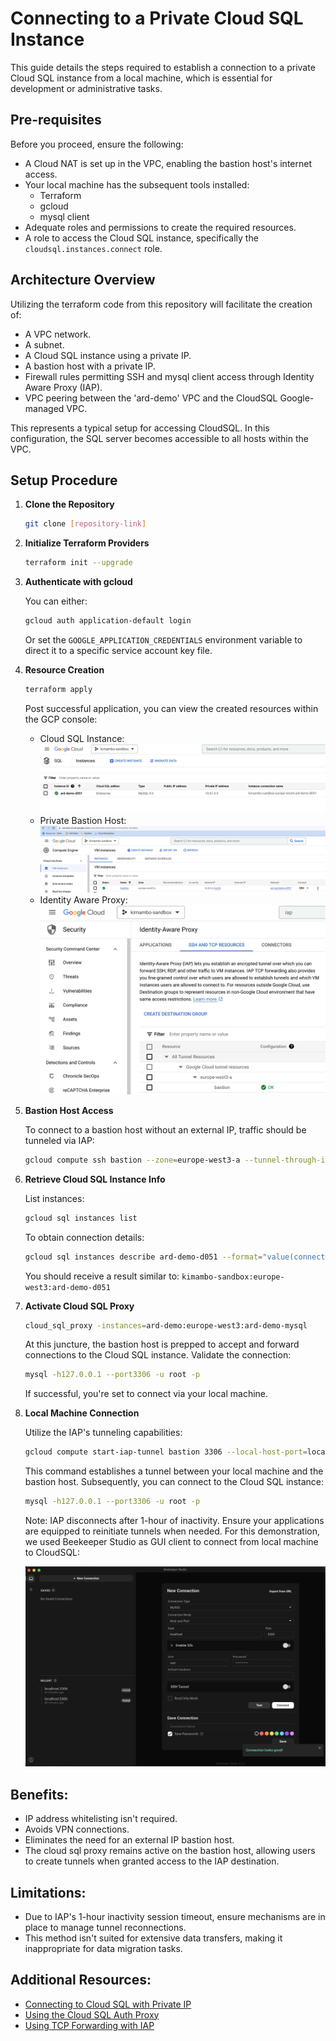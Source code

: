 # Connecting to a Private Cloud SQL Instance

This guide details the steps required to establish a connection to a private Cloud SQL instance from a local machine, which is essential for development or administrative tasks.

## Pre-requisites

Before you proceed, ensure the following:

- A Cloud NAT is set up in the VPC, enabling the bastion host's internet access.
- Your local machine has the subsequent tools installed:
  - Terraform
  - gcloud
  - mysql client
- Adequate roles and permissions to create the required resources.
- A role to access the Cloud SQL instance, specifically the `cloudsql.instances.connect` role.

## Architecture Overview

Utilizing the terraform code from this repository will facilitate the creation of:

- A VPC network.
- A subnet.
- A Cloud SQL instance using a private IP.
- A bastion host with a private IP.
- Firewall rules permitting SSH and mysql client access through Identity Aware Proxy (IAP).
- VPC peering between the 'ard-demo' VPC and the CloudSQL Google-managed VPC.

This represents a typical setup for accessing CloudSQL. In this configuration, the SQL server becomes accessible to all hosts within the VPC.

## Setup Procedure

1. **Clone the Repository**

    ```bash
    git clone [repository-link]
    ```

2. **Initialize Terraform Providers**

    ```bash
    terraform init --upgrade
    ```

3. **Authenticate with gcloud**

    You can either:

    ```bash
    gcloud auth application-default login
    ```
    
    Or set the `GOOGLE_APPLICATION_CREDENTIALS` environment variable to direct it to a specific service account key file.

4. **Resource Creation**

    ```bash
    terraform apply
    ```

    Post successful application, you can view the created resources within the GCP console:

    - Cloud SQL Instance: ![Sql](image.png)
    - Private Bastion Host: ![Bastion](image-1.png)
    - Identity Aware Proxy: ![IAP](image-3.png)

5. **Bastion Host Access**

    To connect to a bastion host without an external IP, traffic should be tunneled via IAP:

    ```bash
    gcloud compute ssh bastion --zone=europe-west3-a --tunnel-through-iap
    ```

6. **Retrieve Cloud SQL Instance Info**

    List instances:

    ```bash
    gcloud sql instances list
    ```

    To obtain connection details:

    ```bash
    gcloud sql instances describe ard-demo-d051 --format="value(connectionName)"
    ```

    You should receive a result similar to: `kimambo-sandbox:europe-west3:ard-demo-d051`

7. **Activate Cloud SQL Proxy**

    ```bash
    cloud_sql_proxy -instances=ard-demo:europe-west3:ard-demo-mysql
    ```

    At this juncture, the bastion host is prepped to accept and forward connections to the Cloud SQL instance. Validate the connection:

    ```bash
    mysql -h127.0.0.1 --port3306 -u root -p
    ```

    If successful, you're set to connect via your local machine.

8. **Local Machine Connection**

    Utilize the IAP's tunneling capabilities:

    ```bash
    gcloud compute start-iap-tunnel bastion 3306 --local-host-port=localhost:3306 --zone=europe-west3-a
    ```

    This command establishes a tunnel between your local machine and the bastion host. Subsequently, you can connect to the Cloud SQL instance:

    ```bash
    mysql -h127.0.0.1 --port3306 -u root -p
    ```

    Note: IAP disconnects after 1-hour of inactivity. Ensure your applications are equipped to reinitiate tunnels when needed. For this demonstration, we used Beekeeper Studio as GUI client to connect from local machine to CloudSQL:

    ![Beekeeper](image-2.png)

## Benefits:

- IP address whitelisting isn't required.
- Avoids VPN connections.
- Eliminates the need for an external IP bastion host.
- The cloud sql proxy remains active on the bastion host, allowing users to create tunnels when granted access to the IAP destination.

## Limitations:

- Due to IAP's 1-hour inactivity session timeout, ensure mechanisms are in place to manage tunnel reconnections.
- This method isn't suited for extensive data transfers, making it inappropriate for data migration tasks.

## Additional Resources:

- [Connecting to Cloud SQL with Private IP](https://cloud.google.com/sql/docs/mysql/connect-instance-private-ip)
- [Using the Cloud SQL Auth Proxy](https://cloud.google.com/sql/docs/mysql/connect-auth-proxy)
- [Using TCP Forwarding with IAP](https://cloud.google.com/iap/docs/using-tcp-forwarding)